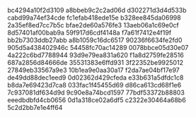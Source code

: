 bc4294a10f2d3109
a8bbeb9c2c2ad06d
d302271d3d4d533b
cabd99a74ef34cde
fc1efab418ede15e
b328ee845da06998
2a35ef8ed7cc7b5c
bfae2de60a576fe3
13aeb06a1c69e0cf
8d57401af00bab9a
59f917d6cdf4148a
f7a61f7412e4f19f
bb2b7303ddb27abb
a8b1059c16dc6517
90236f6634fe2fd0
905d5a438402946c
54458fc70ac14289
0078bbce05d30e07
4a222c6bd7788944
93d9e79ea831a620
f1a8d2759fe28516
687a2856d84666de
35531383e6ffd931
3f22352be9925012
27849eb33567a9e3
10b1ea9e0aa30a17
f2da7ae04bf17e97
de49dd88dec1eed9
0d02362d429cfeda
e33b631a5dfdc1c8
b8da7e69423d7ca8
033fac1f45455d69
d86ca613cd68f1e6
7c937081df634d9d
9c90e8a74bcd1597
77bdf53372b88803
eeedbdbfd4cb0656
0d1a318ce02a6df5
c2322e30464a68b6
5c2d2bb7e1e4ff64
